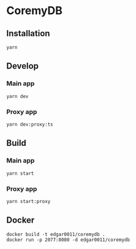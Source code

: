 # CoremyDB

## Installation
    yarn

## Develop

### Main app
    yarn dev

### Proxy app
    yarn dev:proxy:ts



## Build
### Main app
    yarn start
### Proxy app
    yarn start:proxy

## Docker

    docker build -t edgar0011/coremydb .
    docker run -p 2077:8080 -d edgar0011/coremydb